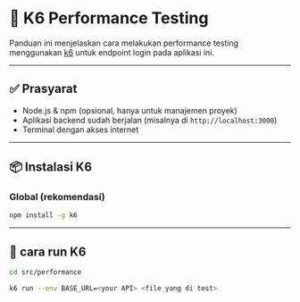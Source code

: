 # 🔬 K6 Performance Testing

Panduan ini menjelaskan cara melakukan performance testing menggunakan [k6](https://k6.io/) untuk endpoint login pada aplikasi ini.

---

## ✅ Prasyarat

- Node.js & npm (opsional, hanya untuk manajemen proyek)
- Aplikasi backend sudah berjalan (misalnya di `http://localhost:3000`)
- Terminal dengan akses internet

---

## 📦 Instalasi K6

### Global (rekomendasi)

```bash
npm install -g k6
```
---

## 🚀 cara run K6
```bash
cd src/performance
```
```bash
k6 run --env BASE_URL=<your API> <file yang di test>
```

